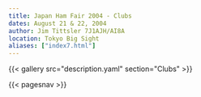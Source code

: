 ```yaml
---
title: Japan Ham Fair 2004 - Clubs
dates: August 21 & 22, 2004
author: Jim Tittsler 7J1AJH/AI8A
location: Tokyo Big Sight
aliases: ["index7.html"]
---
```


{{< gallery src="description.yaml" section="Clubs" >}}

{{< pagesnav >}}
